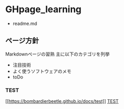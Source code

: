 # GHpage_learning

- readme.md

## ページ方針

Markdownページの習熟
主に以下のカテゴリを列挙

- 注目技術
- よく使うソフトウェアのメモ
- toDo



### TEST

[[https://bombardierbeetle.github.io/docs/test]]
[TEST]({/docs/test.htm})